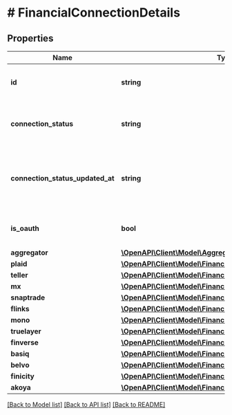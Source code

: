 # # FinancialConnectionDetails

## Properties

Name | Type | Description | Notes
------------ | ------------- | ------------- | -------------
**id** | **string** | The fuse financial connection id. |
**connection_status** | **string** | Connection status of the current financial connection |
**connection_status_updated_at** | **string** | Last time the connection status was updated in ISO-8601 format. |
**is_oauth** | **bool** | Whether this is an oauth connection |
**aggregator** | [**\OpenAPI\Client\Model\Aggregator**](Aggregator.md) |  |
**plaid** | [**\OpenAPI\Client\Model\FinancialConnectionDetailsPlaid**](FinancialConnectionDetailsPlaid.md) |  | [optional]
**teller** | [**\OpenAPI\Client\Model\FinancialConnectionDetailsTeller**](FinancialConnectionDetailsTeller.md) |  | [optional]
**mx** | [**\OpenAPI\Client\Model\FinancialConnectionDetailsMx**](FinancialConnectionDetailsMx.md) |  | [optional]
**snaptrade** | [**\OpenAPI\Client\Model\FinancialConnectionDetailsSnaptrade**](FinancialConnectionDetailsSnaptrade.md) |  | [optional]
**flinks** | [**\OpenAPI\Client\Model\FinancialConnectionDetailsFlinks**](FinancialConnectionDetailsFlinks.md) |  | [optional]
**mono** | [**\OpenAPI\Client\Model\FinancialConnectionDetailsMono**](FinancialConnectionDetailsMono.md) |  | [optional]
**truelayer** | [**\OpenAPI\Client\Model\FinancialConnectionDetailsTruelayer**](FinancialConnectionDetailsTruelayer.md) |  | [optional]
**finverse** | [**\OpenAPI\Client\Model\FinancialConnectionDetailsFinverse**](FinancialConnectionDetailsFinverse.md) |  | [optional]
**basiq** | [**\OpenAPI\Client\Model\FinancialConnectionDetailsBasiq**](FinancialConnectionDetailsBasiq.md) |  | [optional]
**belvo** | [**\OpenAPI\Client\Model\FinancialConnectionDetailsBelvo**](FinancialConnectionDetailsBelvo.md) |  | [optional]
**finicity** | [**\OpenAPI\Client\Model\FinancialConnectionDetailsFinicity**](FinancialConnectionDetailsFinicity.md) |  | [optional]
**akoya** | [**\OpenAPI\Client\Model\FinancialConnectionDetailsAkoya**](FinancialConnectionDetailsAkoya.md) |  | [optional]

[[Back to Model list]](../../README.md#models) [[Back to API list]](../../README.md#endpoints) [[Back to README]](../../README.md)
